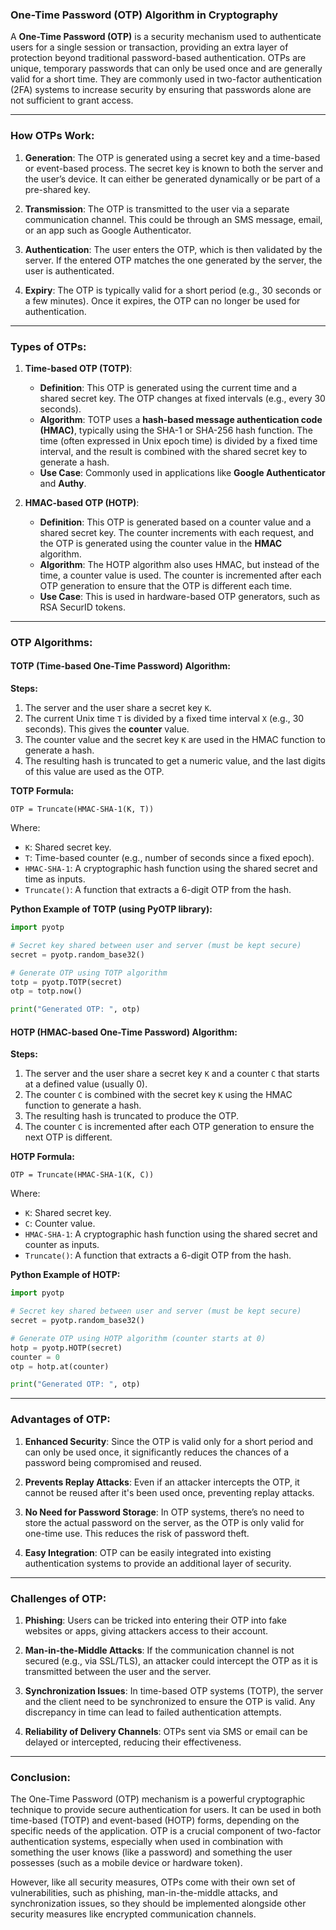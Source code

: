 ### **One-Time Password (OTP) Algorithm in Cryptography**

A **One-Time Password (OTP)** is a security mechanism used to authenticate users for a single session or transaction, providing an extra layer of protection beyond traditional password-based authentication. OTPs are unique, temporary passwords that can only be used once and are generally valid for a short time. They are commonly used in two-factor authentication (2FA) systems to increase security by ensuring that passwords alone are not sufficient to grant access.

---

### **How OTPs Work:**

1. **Generation**: The OTP is generated using a secret key and a time-based or event-based process. The secret key is known to both the server and the user’s device. It can either be generated dynamically or be part of a pre-shared key.
  
2. **Transmission**: The OTP is transmitted to the user via a separate communication channel. This could be through an SMS message, email, or an app such as Google Authenticator.

3. **Authentication**: The user enters the OTP, which is then validated by the server. If the entered OTP matches the one generated by the server, the user is authenticated.

4. **Expiry**: The OTP is typically valid for a short period (e.g., 30 seconds or a few minutes). Once it expires, the OTP can no longer be used for authentication.

---

### **Types of OTPs:**

1. **Time-based OTP (TOTP)**:
   - **Definition**: This OTP is generated using the current time and a shared secret key. The OTP changes at fixed intervals (e.g., every 30 seconds).
   - **Algorithm**: TOTP uses a **hash-based message authentication code (HMAC)**, typically using the SHA-1 or SHA-256 hash function. The time (often expressed in Unix epoch time) is divided by a fixed time interval, and the result is combined with the shared secret key to generate a hash.
   - **Use Case**: Commonly used in applications like **Google Authenticator** and **Authy**.

2. **HMAC-based OTP (HOTP)**:
   - **Definition**: This OTP is generated based on a counter value and a shared secret key. The counter increments with each request, and the OTP is generated using the counter value in the **HMAC** algorithm.
   - **Algorithm**: The HOTP algorithm also uses HMAC, but instead of the time, a counter value is used. The counter is incremented after each OTP generation to ensure that the OTP is different each time.
   - **Use Case**: This is used in hardware-based OTP generators, such as RSA SecurID tokens.

---

### **OTP Algorithms:**

#### **TOTP (Time-based One-Time Password)** Algorithm:

**Steps:**
1. The server and the user share a secret key `K`.
2. The current Unix time `T` is divided by a fixed time interval `X` (e.g., 30 seconds). This gives the **counter** value.
3. The counter value and the secret key `K` are used in the HMAC function to generate a hash.
4. The resulting hash is truncated to get a numeric value, and the last digits of this value are used as the OTP.

**TOTP Formula:**
```
OTP = Truncate(HMAC-SHA-1(K, T))
```
Where:
- `K`: Shared secret key.
- `T`: Time-based counter (e.g., number of seconds since a fixed epoch).
- `HMAC-SHA-1`: A cryptographic hash function using the shared secret and time as inputs.
- `Truncate()`: A function that extracts a 6-digit OTP from the hash.

**Python Example of TOTP (using PyOTP library):**
```python
import pyotp

# Secret key shared between user and server (must be kept secure)
secret = pyotp.random_base32()

# Generate OTP using TOTP algorithm
totp = pyotp.TOTP(secret)
otp = totp.now()

print("Generated OTP: ", otp)
```

#### **HOTP (HMAC-based One-Time Password)** Algorithm:

**Steps:**
1. The server and the user share a secret key `K` and a counter `C` that starts at a defined value (usually 0).
2. The counter `C` is combined with the secret key `K` using the HMAC function to generate a hash.
3. The resulting hash is truncated to produce the OTP.
4. The counter `C` is incremented after each OTP generation to ensure the next OTP is different.

**HOTP Formula:**
```
OTP = Truncate(HMAC-SHA-1(K, C))
```
Where:
- `K`: Shared secret key.
- `C`: Counter value.
- `HMAC-SHA-1`: A cryptographic hash function using the shared secret and counter as inputs.
- `Truncate()`: A function that extracts a 6-digit OTP from the hash.

**Python Example of HOTP:**
```python
import pyotp

# Secret key shared between user and server (must be kept secure)
secret = pyotp.random_base32()

# Generate OTP using HOTP algorithm (counter starts at 0)
hotp = pyotp.HOTP(secret)
counter = 0
otp = hotp.at(counter)

print("Generated OTP: ", otp)
```

---

### **Advantages of OTP:**

1. **Enhanced Security**: Since the OTP is valid only for a short period and can only be used once, it significantly reduces the chances of a password being compromised and reused.
   
2. **Prevents Replay Attacks**: Even if an attacker intercepts the OTP, it cannot be reused after it's been used once, preventing replay attacks.

3. **No Need for Password Storage**: In OTP systems, there’s no need to store the actual password on the server, as the OTP is only valid for one-time use. This reduces the risk of password theft.

4. **Easy Integration**: OTP can be easily integrated into existing authentication systems to provide an additional layer of security.

---

### **Challenges of OTP:**

1. **Phishing**: Users can be tricked into entering their OTP into fake websites or apps, giving attackers access to their account.

2. **Man-in-the-Middle Attacks**: If the communication channel is not secured (e.g., via SSL/TLS), an attacker could intercept the OTP as it is transmitted between the user and the server.

3. **Synchronization Issues**: In time-based OTP systems (TOTP), the server and the client need to be synchronized to ensure the OTP is valid. Any discrepancy in time can lead to failed authentication attempts.

4. **Reliability of Delivery Channels**: OTPs sent via SMS or email can be delayed or intercepted, reducing their effectiveness.

---

### **Conclusion:**

The One-Time Password (OTP) mechanism is a powerful cryptographic technique to provide secure authentication for users. It can be used in both time-based (TOTP) and event-based (HOTP) forms, depending on the specific needs of the application. OTP is a crucial component of two-factor authentication systems, especially when used in combination with something the user knows (like a password) and something the user possesses (such as a mobile device or hardware token).

However, like all security measures, OTPs come with their own set of vulnerabilities, such as phishing, man-in-the-middle attacks, and synchronization issues, so they should be implemented alongside other security measures like encrypted communication channels.

